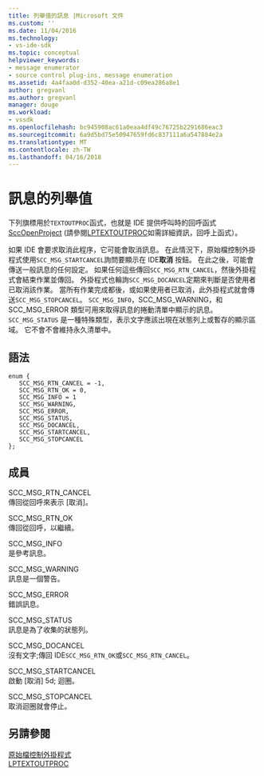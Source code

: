```yaml
---
title: 列舉值的訊息 |Microsoft 文件
ms.custom: ''
ms.date: 11/04/2016
ms.technology:
- vs-ide-sdk
ms.topic: conceptual
helpviewer_keywords:
- message enumerator
- source control plug-ins, message enumeration
ms.assetid: 4a4faa0d-d352-40ea-a21d-c09ea286a8e1
author: gregvanl
ms.author: gregvanl
manager: douge
ms.workload:
- vssdk
ms.openlocfilehash: bc945908ac61a0eaa4df49c76725b2291686eac3
ms.sourcegitcommit: 6a9d5bd75e50947659fd6c837111a6a547884e2a
ms.translationtype: MT
ms.contentlocale: zh-TW
ms.lasthandoff: 04/16/2018
---
```

# <a name="message-enumerator"></a>訊息的列舉值
下列旗標用於`TEXTOUTPROC`函式，也就是 IDE 提供呼叫時的回呼函式[SccOpenProject](../extensibility/sccopenproject-function.md) (請參閱[LPTEXTOUTPROC](../extensibility/lptextoutproc.md)如需詳細資訊，回呼上函式）。  
  
 如果 IDE 會要求取消此程序，它可能會取消訊息。 在此情況下，原始檔控制外掛程式使用`SCC_MSG_STARTCANCEL`詢問要顯示在 IDE**取消** 按鈕。 在此之後，可能會傳送一般訊息的任何設定。 如果任何這些傳回`SCC_MSG_RTN_CANCEL`，然後外掛程式會結束作業並傳回。 外掛程式也輪詢`SCC_MSG_DOCANCEL`定期來判斷是否使用者已取消該作業。 當所有作業完成都後，或如果使用者已取消，此外掛程式就會傳送`SCC_MSG_STOPCANCEL`。 `SCC_MSG_INFO`，SCC_MSG_WARNING，和 SCC_MSG_ERROR 類型可用來取得訊息的捲動清單中顯示的訊息。 `SCC_MSG_STATUS` 是一種特殊類型，表示文字應該出現在狀態列上或暫存的顯示區域。 它不會不會維持永久清單中。  
  
## <a name="syntax"></a>語法  
  
```  
enum {   
   SCC_MSG_RTN_CANCEL = -1,   
   SCC_MSG_RTN_OK = 0,   
   SCC_MSG_INFO = 1   
   SCC_MSG_WARNING,   
   SCC_MSG_ERROR,   
   SCC_MSG_STATUS,   
   SCC_MSG_DOCANCEL,   
   SCC_MSG_STARTCANCEL,   
   SCC_MSG_STOPCANCEL   
};  
```  
  
## <a name="members"></a>成員  
 SCC_MSG_RTN_CANCEL  
 傳回從回呼來表示 [取消]。  
  
 SCC_MSG_RTN_OK  
 傳回從回呼，以繼續。  
  
 SCC_MSG_INFO  
 是參考訊息。  
  
 SCC_MSG_WARNING  
 訊息是一個警告。  
  
 SCC_MSG_ERROR  
 錯誤訊息。  
  
 SCC_MSG_STATUS  
 訊息是為了收集的狀態列。  
  
 SCC_MSG_DOCANCEL  
 沒有文字;傳回 IDE`SCC_MSG_RTN_OK`或`SCC_MSG_RTN_CANCEL`。  
  
 SCC_MSG_STARTCANCEL  
 啟動 [取消] 5d; 迴圈。  
  
 SCC_MSG_STOPCANCEL  
 取消迴圈就會停止。  
  
## <a name="see-also"></a>另請參閱  
 [原始檔控制外掛程式](../extensibility/source-control-plug-ins.md)   
 [LPTEXTOUTPROC](../extensibility/lptextoutproc.md)